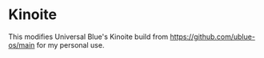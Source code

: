 # Kinoite 

This modifies Universal Blue's Kinoite build from https://github.com/ublue-os/main for my personal use.
